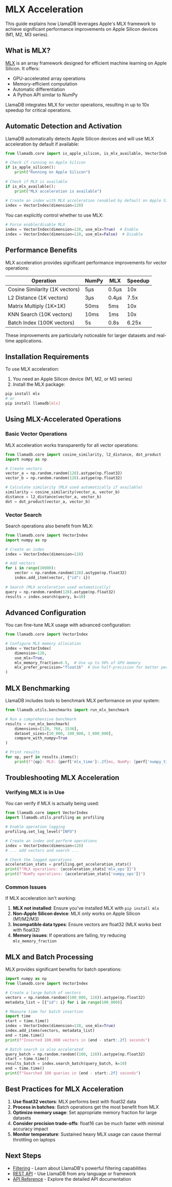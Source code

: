 # MLX Acceleration

This guide explains how LlamaDB leverages Apple's MLX framework to achieve significant performance improvements on Apple Silicon devices (M1, M2, M3 series).

## What is MLX?

[MLX](https://github.com/ml-explore/mlx) is an array framework designed for efficient machine learning on Apple Silicon. It offers:

- GPU-accelerated array operations
- Memory-efficient computation
- Automatic differentiation
- A Python API similar to NumPy

LlamaDB integrates MLX for vector operations, resulting in up to 10x speedup for critical operations.

## Automatic Detection and Activation

LlamaDB automatically detects Apple Silicon devices and will use MLX acceleration by default if available:

```python
from llamadb.core import is_apple_silicon, is_mlx_available, VectorIndex

# Check if running on Apple Silicon
if is_apple_silicon():
    print("Running on Apple Silicon")
    
# Check if MLX is available
if is_mlx_available():
    print("MLX acceleration is available")
    
# Create an index with MLX acceleration (enabled by default on Apple Silicon)
index = VectorIndex(dimension=128)
```

You can explicitly control whether to use MLX:

```python
# Force enable/disable MLX
index = VectorIndex(dimension=128, use_mlx=True)  # Enable
index = VectorIndex(dimension=128, use_mlx=False)  # Disable
```

## Performance Benefits

MLX acceleration provides significant performance improvements for vector operations:

| Operation | NumPy | MLX | Speedup |
|-----------|-------|-----|---------|
| Cosine Similarity (1K vectors) | 5µs | 0.5µs | 10x |
| L2 Distance (1K vectors) | 3µs | 0.4µs | 7.5x |
| Matrix Multiply (1K×1K) | 50ms | 5ms | 10x |
| KNN Search (10K vectors) | 10ms | 1ms | 10x |
| Batch Index (100K vectors) | 5s | 0.8s | 6.25x |

These improvements are particularly noticeable for larger datasets and real-time applications.

## Installation Requirements

To use MLX acceleration:

1. You need an Apple Silicon device (M1, M2, or M3 series)
2. Install the MLX package:

```bash
pip install mlx
# or
pip install llamadb[mlx]
```

## Using MLX-Accelerated Operations

### Basic Vector Operations

MLX acceleration works transparently for all vector operations:

```python
from llamadb.core import cosine_similarity, l2_distance, dot_product
import numpy as np

# Create vectors
vector_a = np.random.random(128).astype(np.float32)
vector_b = np.random.random(128).astype(np.float32)

# Calculate similarity (MLX used automatically if available)
similarity = cosine_similarity(vector_a, vector_b)
distance = l2_distance(vector_a, vector_b)
dot = dot_product(vector_a, vector_b)
```

### Vector Search

Search operations also benefit from MLX:

```python
from llamadb.core import VectorIndex
import numpy as np

# Create an index
index = VectorIndex(dimension=128)

# Add vectors
for i in range(10000):
    vector = np.random.random(128).astype(np.float32)
    index.add_item(vector, {"id": i})
    
# Search (MLX acceleration used automatically)
query = np.random.random(128).astype(np.float32)
results = index.search(query, k=10)
```

## Advanced Configuration

You can fine-tune MLX usage with advanced configuration:

```python
from llamadb.core import VectorIndex

# Configure MLX memory allocation
index = VectorIndex(
    dimension=128,
    use_mlx=True,
    mlx_memory_fraction=0.5,  # Use up to 50% of GPU memory
    mlx_prefer_precision="float16"  # Use half-precision for better performance
)
```

## MLX Benchmarking

LlamaDB includes tools to benchmark MLX performance on your system:

```python
from llamadb.utils.benchmarks import run_mlx_benchmark

# Run a comprehensive benchmark
results = run_mlx_benchmark(
    dimensions=[128, 768, 1536],
    dataset_sizes=[10_000, 100_000, 1_000_000],
    compare_with_numpy=True
)

# Print results
for op, perf in results.items():
    print(f"{op}: MLX: {perf['mlx_time']:.2f}ms, NumPy: {perf['numpy_time']:.2f}ms, Speedup: {perf['speedup']:.2f}x")
```

## Troubleshooting MLX Acceleration

### Verifying MLX is in Use

You can verify if MLX is actually being used:

```python
from llamadb.core import VectorIndex
import llamadb.utils.profiling as profiling

# Enable operation logging
profiling.set_log_level("INFO")

# Create an index and perform operations
index = VectorIndex(dimension=128)
# ... add vectors and search ...

# Check the logged operations
acceleration_stats = profiling.get_acceleration_stats()
print(f"MLX operations: {acceleration_stats['mlx_ops']}")
print(f"NumPy operations: {acceleration_stats['numpy_ops']}")
```

### Common Issues

If MLX acceleration isn't working:

1. **MLX not installed**: Ensure you've installed MLX with `pip install mlx`
2. **Non-Apple Silicon device**: MLX only works on Apple Silicon (M1/M2/M3)
3. **Incompatible data types**: Ensure vectors are float32 (MLX works best with float32)
4. **Memory issues**: If operations are failing, try reducing `mlx_memory_fraction`

## MLX and Batch Processing

MLX provides significant benefits for batch operations:

```python
import numpy as np
from llamadb.core import VectorIndex

# Create a large batch of vectors
vectors = np.random.random((100_000, 128)).astype(np.float32)
metadata_list = [{"id": i} for i in range(100_000)]

# Measure time for batch insertion
import time
start = time.time()
index = VectorIndex(dimension=128, use_mlx=True)
index.add_items(vectors, metadata_list)
end = time.time()
print(f"Inserted 100,000 vectors in {end - start:.2f} seconds")

# Batch search is also accelerated
query_batch = np.random.random((100, 128)).astype(np.float32)
start = time.time()
results_batch = index.search_batch(query_batch, k=10)
end = time.time()
print(f"Searched 100 queries in {end - start:.2f} seconds")
```

## Best Practices for MLX Acceleration

1. **Use float32 vectors**: MLX performs best with float32 data
2. **Process in batches**: Batch operations get the most benefit from MLX
3. **Optimize memory usage**: Set appropriate memory fraction for large datasets
4. **Consider precision trade-offs**: float16 can be much faster with minimal accuracy impact
5. **Monitor temperature**: Sustained heavy MLX usage can cause thermal throttling on laptops

## Next Steps

- [Filtering](filtering.md) - Learn about LlamaDB's powerful filtering capabilities
- [REST API](rest-api.md) - Use LlamaDB from any language or framework
- [API Reference](../api/core.md) - Explore the detailed API documentation 